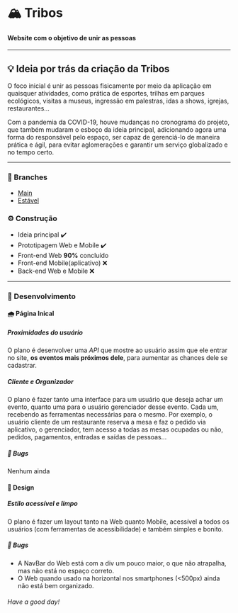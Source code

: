 # 🏔️ Tribos
#### Website com o objetivo de unir as pessoas

***

## 💡 Ideia por trás da criação da Tribos
O foco inicial é unir as pessoas fisicamente por meio da aplicação em quaisquer atividades, como prática de esportes, trilhas em parques ecológicos, visitas a museus, ingressão em palestras, idas a shows, igrejas, restaurantes...

Com a pandemia da COVID-19, houve mudanças no cronograma do projeto, que também mudaram o esboço da ideia principal, adicionando agora uma forma do responsável pelo espaço, ser capaz de gerenciá-lo de maneira prática e ágil, para evitar aglomerações e garantir um serviço globalizado e no tempo certo.

***

### 🌳 Branches
- [Main](https://github.com/11-AleXS/Tribos)
- [Estável](https://github.com/11-AleXS/Tribos/tree/stable)
 
### ⚙️ Construção
- Ideia principal ✔️
- Prototipagem Web e Mobile ✔️
- Front-end Web **90%** concluído
- Front-end Mobile(aplicativo) ❌
- Back-end Web e Mobile ❌

***

### 🔨 Desenvolvimento


#### 🌧️ Página Inical

##### Proximidades do usuário
O plano é desenvolver uma _API_ que mostre ao usuário assim que ele entrar no site, **os eventos mais próximos dele**, para aumentar as chances dele se cadastrar.

##### Cliente e Organizador
O plano é fazer tanto uma interface para um usuário que deseja achar um evento, quanto uma para o usuário gerenciador desse evento. Cada um, recebendo as ferramentas necessárias para o mesmo. Por exemplo, o usuário cliente de um restaurante reserva a mesa e faz o pedido via aplicativo, o gerenciador, tem acesso a todas as mesas ocupadas ou não, pedidos, pagamentos, entradas e saídas de pessoas...

##### 🦗 Bugs
Nenhum ainda


#### 🎨 Design

##### Estilo acessível e limpo
O plano é fazer um layout tanto na Web quanto Mobile, acessível a todos os usuários (com ferramentas de acessibilidade) e também simples e bonito.

##### 🦗 Bugs
- A NavBar do Web está com a div um pouco maior, o que não atrapalha, mas não está no espaço correto.
- O Web quando usado na horizontal nos smartphones (<500px) ainda não está bem organizado.

###### Have a good day!

